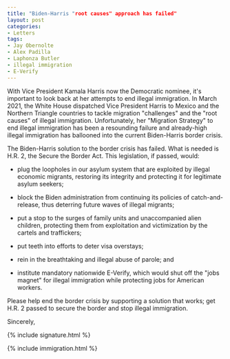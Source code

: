 ```yaml
---
title: "Biden-Harris "root causes" approach has failed"
layout: post
categories:
- Letters
tags:
- Jay Obernolte
- Alex Padilla
- Laphonza Butler
- illegal immigration
- E-Verify
---
```


With Vice President Kamala Harris now the Democratic nominee, it's important to look back at her attempts to end illegal immigration. In March 2021, the White House dispatched Vice President Harris to Mexico and the Northern Triangle countries to tackle migration "challenges" and the "root causes" of illegal immigration. Unfortunately, her "Migration Strategy" to end illegal immigration has been a resounding failure and already-high illegal immigration has ballooned into the current Biden-Harris border crisis.

The Biden-Harris solution to the border crisis has failed. What is needed is H.R. 2, the Secure the Border Act. This legislation, if passed, would:

- plug the loopholes in our asylum system that are exploited by illegal economic migrants, restoring its integrity and protecting it for legitimate asylum seekers;

- block the Biden administration from continuing its policies of catch-and-release, thus deterring future waves of illegal migrants;

- put a stop to the surges of family units and unaccompanied alien children, protecting them from exploitation and victimization by the cartels and traffickers;

- put teeth into efforts to deter visa overstays;

- rein in the breathtaking and illegal abuse of parole; and

- institute mandatory nationwide E-Verify, which would shut off the "jobs magnet" for illegal immigration while protecting jobs for American workers.

Please help end the border crisis by supporting a solution that works; get H.R. 2 passed to secure the border and stop illegal immigration.

Sincerely,

{% include signature.html %}

{% include immigration.html %}

